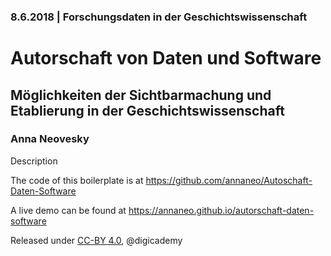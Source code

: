 ### 8.6.2018  | Forschungsdaten in der Geschichtswissenschaft

# Autorschaft von Daten und Software

## Möglichkeiten der Sichtbarmachung und Etablierung in der Geschichtswissenschaft

### Anna Neovesky

Description

The code of this boilerplate is at https://github.com/annaneo/Autoschaft-Daten-Software

A live demo can be found at https://annaneo.github.io/autorschaft-daten-software

Released under [CC-BY 4.0](https://creativecommons.org/licenses/by/4.0/), @digicademy
